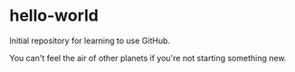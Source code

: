 # hello-world

Initial repository for learning to use GitHub.

You can't feel the air of other planets if you're not starting something new.
